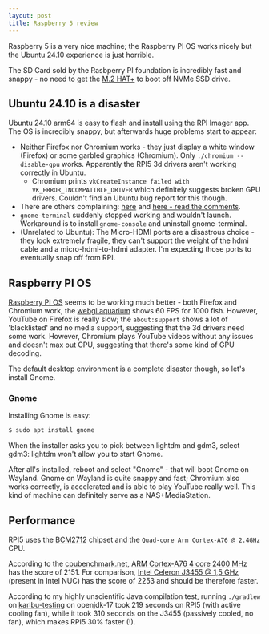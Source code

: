 ```yaml
---
layout: post
title: Raspberry 5 review
---
```


Raspberry 5 is a very nice machine; the Raspberry PI OS works nicely
but the Ubuntu 24.10 experience is just horrible.

The SD Card sold by the Rasbperry PI foundation is incredibly fast and snappy -
no need to get the [M.2 HAT+](https://www.raspberrypi.com/news/using-m-2-hat-with-raspberry-pi-5/)
to boot off NVMe SSD drive.

## Ubuntu 24.10 is a disaster

Ubuntu 24.10 arm64 is easy to flash and install using the RPI Imager app.
The OS is incredibly snappy, but afterwards huge problems start to appear:

- Neither Firefox nor Chromium works - they just display a white window (Firefox)
  or some garbled graphics (Chromium). Only `./chromium --disable-gpu` works.
  Apparently the RPI5 3d drivers aren't working correctly in Ubuntu.
  - Chromium prints `vkCreateInstance failed with VK_ERROR_INCOMPATIBLE_DRIVER` which
    definitely suggests broken GPU drivers. Couldn't find an Ubuntu bug report for this though.
- There are others complaining: [here](https://askubuntu.com/questions/1533833/how-can-ubuntu-24-04-and-24-10-be-certified-with-raspberry-pi5-and-not-work-at-a)
  and [here - read the comments](https://www.omgubuntu.co.uk/2024/05/ubuntu-24-04-raspberry-pi-5).
- `gnome-terminal` suddenly stopped working and wouldn't launch. Workaround is to install `gnome-console` and uninstall
  gnome-terminal.
- (Unrelated to Ubuntu): The Micro-HDMI ports are a disastrous choice - they look extremely fragile,
  they can't support the weight of the hdmi cable and a micro-hdmi-to-hdmi adapter. I'm
  expecting those ports to eventually snap off from RPI.

## Raspberry PI OS

[Raspberry PI OS](https://www.raspberrypi.com/documentation/computers/os.html)
seems to be working much better - both Firefox and Chromium
work, the [webgl aquarium](http://webglsamples.org/aquarium/aquarium.html)
shows 60 FPS for 1000 fish. However, YouTube on Firefox is really slow; the `about:support`
shows a lot of 'blacklisted' and no media support, suggesting that the 3d drivers
need some work. However, Chromium plays YouTube videos without any issues and doesn't max out
CPU, suggesting that there's some kind of GPU decoding.

The default desktop environment is a complete disaster though, so let's install Gnome.

### Gnome

Installing Gnome is easy:

```bash
$ sudo apt install gnome
```

When the installer asks you to pick between lightdm and gdm3, select
gdm3: lightdm won't allow you to start Gnome.

After all's installed, reboot and select "Gnome" - that will boot Gnome on Wayland.
Gnome on Wayland is quite snappy and fast; Chromium also works correctly, is accelerated
and is able to play YouTube really well. This kind of machine can definitely
serve as a NAS+MediaStation.

## Performance

RPI5 uses the [BCM2712](https://www.raspberrypi.com/documentation/computers/processors.html#bcm2712)
chipset and the `Quad-core Arm Cortex-A76 @ 2.4GHz` CPU.

According to the [cpubenchmark.net](https://www.cpubenchmark.net),
[ARM Cortex-A76 4 core 2400 MHz](https://www.cpubenchmark.net/cpu_lookup.php?cpu=ARM+Cortex-A76+4+Core+2400+MHz&id=5743)
has the score of 2151. For comparison, [Intel Celeron J3455 @ 1,5 GHz](https://www.cpubenchmark.net/cpu_lookup.php?cpu=Intel+Celeron+J3455+%40+1.50GHz&id=2875)
(present in Intel NUC) has the score of 2253 and should be therefore faster.

According to my highly unscientific Java compilation test, running `./gradlew` on [karibu-testing](https://www.github.com/mvysny/karibu-testing)
on openjdk-17 took 219 seconds on RPI5 (with active cooling fan), while it took 310 seconds on the J3455 (passively cooled, no fan),
which makes RPI5 30% faster (!).

